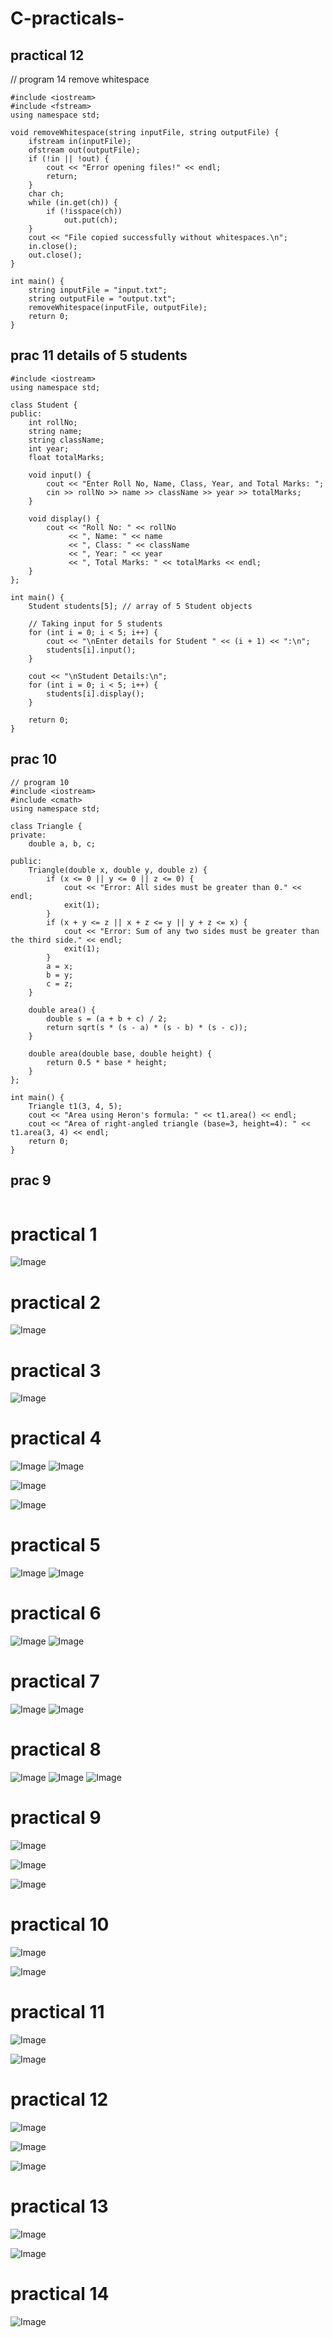 # C-practicals-

## practical 12
// program 14 remove whitespace
```
#include <iostream>
#include <fstream>
using namespace std;

void removeWhitespace(string inputFile, string outputFile) {
    ifstream in(inputFile);
    ofstream out(outputFile);
    if (!in || !out) {
        cout << "Error opening files!" << endl;
        return;
    }
    char ch;
    while (in.get(ch)) {
        if (!isspace(ch))
            out.put(ch);
    }
    cout << "File copied successfully without whitespaces.\n";
    in.close();
    out.close();
}

int main() {
    string inputFile = "input.txt";
    string outputFile = "output.txt";
    removeWhitespace(inputFile, outputFile);
    return 0;
}
```
## prac 11 details of 5 students

```
#include <iostream>
using namespace std;

class Student {
public:
    int rollNo;
    string name;
    string className;
    int year;
    float totalMarks;

    void input() {
        cout << "Enter Roll No, Name, Class, Year, and Total Marks: ";
        cin >> rollNo >> name >> className >> year >> totalMarks;
    }

    void display() {
        cout << "Roll No: " << rollNo
             << ", Name: " << name
             << ", Class: " << className
             << ", Year: " << year
             << ", Total Marks: " << totalMarks << endl;
    }
};

int main() {
    Student students[5]; // array of 5 Student objects

    // Taking input for 5 students
    for (int i = 0; i < 5; i++) {
        cout << "\nEnter details for Student " << (i + 1) << ":\n";
        students[i].input();
    }

    cout << "\nStudent Details:\n";
    for (int i = 0; i < 5; i++) {
        students[i].display();
    }

    return 0;
}
```

## prac 10
```
// program 10
#include <iostream>
#include <cmath>
using namespace std;

class Triangle {
private:
    double a, b, c;

public:
    Triangle(double x, double y, double z) {
        if (x <= 0 || y <= 0 || z <= 0) {
            cout << "Error: All sides must be greater than 0." << endl;
            exit(1);
        }
        if (x + y <= z || x + z <= y || y + z <= x) {
            cout << "Error: Sum of any two sides must be greater than the third side." << endl;
            exit(1);
        }
        a = x;
        b = y;
        c = z;
    }

    double area() {
        double s = (a + b + c) / 2;
        return sqrt(s * (s - a) * (s - b) * (s - c));
    }

    double area(double base, double height) {
        return 0.5 * base * height;
    }
};

int main() {
    Triangle t1(3, 4, 5);
    cout << "Area using Heron's formula: " << t1.area() << endl;
    cout << "Area of right-angled triangle (base=3, height=4): " << t1.area(3, 4) << endl;
    return 0;
}

```

## prac 9
```

```
# practical 1

![Image](https://github.com/user-attachments/assets/7f740462-eebb-4dc4-a8ac-f047eda0ac65)

# practical 2
![Image](https://github.com/user-attachments/assets/42daf852-7154-4aeb-9a14-4b341e811a59)

# practical 3
![Image](https://github.com/user-attachments/assets/b42bc627-bd90-4d8e-9995-553dcb9d78df)

# practical 4
![Image](https://github.com/user-attachments/assets/83258d6c-aa48-420b-951b-3e44317be151)
![Image](https://github.com/user-attachments/assets/857e1af8-6c37-4ff4-a208-783cc7299e9d)

![Image](https://github.com/user-attachments/assets/4fef2173-dfbe-4913-a916-72fffdabd479)

![Image](https://github.com/user-attachments/assets/7acccc8f-2ddd-426b-bdee-6783428751b1)

# practical 5
![Image](https://github.com/user-attachments/assets/d4ef3150-3a13-40ec-acb2-8bfb3ff37550)
![Image](https://github.com/user-attachments/assets/2bf3948f-7613-4f07-b83f-d27b3e03315b)

# practical 6
![Image](https://github.com/user-attachments/assets/1263bf80-1fe7-414e-8d4e-7ffdf734c067)
![Image](https://github.com/user-attachments/assets/90b5beaa-c896-4245-a73a-73b86e02fd02)

# practical 7
![Image](https://github.com/user-attachments/assets/563abfe4-d353-4e7e-a902-d253853231c2)
![Image](https://github.com/user-attachments/assets/8732513b-d591-4eb2-a2c1-9e124c74ef3d)

# practical 8 
![Image](https://github.com/user-attachments/assets/59d3f351-5d7e-4101-82f7-6c2ab3ad4ff0)
![Image](https://github.com/user-attachments/assets/c66977ca-52ec-4147-8a34-defe22a8ade1)
![Image](https://github.com/user-attachments/assets/0f3de777-c39a-46b5-92db-4fe3647fc1fb)

# practical 9
![Image](https://github.com/user-attachments/assets/38809941-9e71-4033-ac3e-1aa708e02c20)

![Image](https://github.com/user-attachments/assets/adcf7983-343a-4fbf-9dbe-94e4c7b8ddb1)

![Image](https://github.com/user-attachments/assets/90f44601-fd3c-4cd8-998a-975d36cf6b4a)

# practical 10
![Image](https://github.com/user-attachments/assets/31b3c6cd-8989-400c-8108-7894e6a36716)

![Image](https://github.com/user-attachments/assets/9e94c24c-6a51-4df2-bcb6-3773f8d93819)

# practical 11
![Image](https://github.com/user-attachments/assets/fd428fa0-ab6e-472f-b107-782bc081a83f)

![Image](https://github.com/user-attachments/assets/5554405b-2237-4d24-b663-2fcecc6284df)

# practical 12
![Image](https://github.com/user-attachments/assets/9517f2bd-af51-4fbe-b48d-924ddae7fc9f)

![Image](https://github.com/user-attachments/assets/48f116e4-562a-4b26-b8c9-0152113d38b5)

![Image](https://github.com/user-attachments/assets/b51e6005-f1a2-4ef3-b6cf-03cf99fdbed2)

# practical 13
![Image](https://github.com/user-attachments/assets/1546b8b9-5b50-4a15-ae6b-d2aa2eaae97d)

![Image](https://github.com/user-attachments/assets/b73e4865-e03c-4600-9654-2e10c1932571)

# practical 14
![Image](https://github.com/user-attachments/assets/58035326-abb3-472f-8f02-15578e047929)
